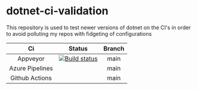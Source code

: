 # dotnet-ci-validation

This repository is used to test newer versions of dotnet on the CI's in order to avoid polluting my repos with fidgeting of configurations

| Ci  | Status | Branch |
| :---: | :---: | :---: |
| Appveyor | [![Build status][appveyor-main-img]][appveyor-main] | main |
| Azure Pipelines | | main |
| Github Actions | | main |

[appveyor-main-img]: https://ci.appveyor.com/api/projects/status/d6gqmyl6u9a9gb0n/branch/main?svg=true
[appveyor-main]: https://ci.appveyor.com/project/Jaxelr/ci-validation/branch/main
